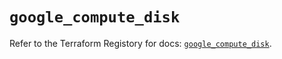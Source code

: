 # `google_compute_disk`

Refer to the Terraform Registory for docs: [`google_compute_disk`](https://registry.terraform.io/providers/hashicorp/google/5.29.0/docs/resources/compute_disk).
